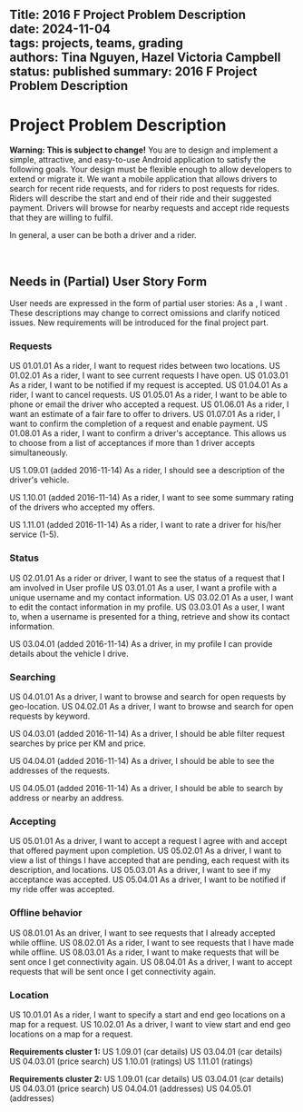 Title: 2016 F Project Problem Description             
date: 2024-11-04    
tags: projects, teams, grading  
authors: Tina Nguyen, Hazel Victoria Campbell  
status: published
summary: 2016 F Project Problem Description            
----

# Project Problem Description
**Warning: This is subject to change!**
You are to design and implement a simple, attractive, and easy-to-use Android application to satisfy the following goals. Your design must be flexible enough to allow developers to extend or migrate it.
We want a mobile application that allows drivers to search for recent ride requests, and for riders to post requests for rides. Riders will describe the start and end of their ride and their suggested payment. Drivers will browse for nearby requests and accept ride requests that they are willing to fulfil.

In general, a user can be both a driver and a rider.

<br>

## Needs in (Partial) User Story Form
User needs are expressed in the form of partial user stories:
As a <role>, I want <goal>.
These descriptions may change to correct omissions and clarify noticed issues. New requirements will be introduced for the final project part.

### Requests
US 01.01.01
As a rider, I want to request rides between two locations.
US 01.02.01
As a rider, I want to see current requests I have open.
US 01.03.01
As a rider, I want to be notified if my request is accepted.
US 01.04.01
As a rider, I want to cancel requests.
US 01.05.01
As a rider, I want to be able to phone or email the driver who accepted a request.
US 01.06.01
As a rider, I want an estimate of a fair fare to offer to drivers.
US 01.07.01
As a rider, I want to confirm the completion of a request and enable payment.
US 01.08.01
As a rider, I want to confirm a driver's acceptance. This allows us to choose from a list of acceptances if more than 1 driver accepts simultaneously.

US 1.09.01 (added 2016-11-14)
As a rider, I should see a description of the driver's vehicle.

US 1.10.01 (added 2016-11-14)
As a rider, I want to see some summary rating of the drivers who accepted my offers.

US 1.11.01 (added 2016-11-14)
As a rider, I want to rate a driver for his/her service (1-5).


### Status
US 02.01.01
As a rider or driver, I want to see the status of a request that I am involved in
User profile
US 03.01.01
As a user, I want a profile with a unique username and my contact information.
US 03.02.01
As a user, I want to edit the contact information in my profile.
US 03.03.01
As a user, I want to, when a username is presented for a thing, retrieve and show its contact information.

US 03.04.01 (added 2016-11-14)
As a driver, in my profile I can provide details about the vehicle I drive.

### Searching
US 04.01.01
As a driver, I want to browse and search for open requests by geo-location.
US 04.02.01
As a driver, I want to browse and search for open requests by keyword.

US 04.03.01 (added 2016-11-14)
As a driver, I should be able filter request searches by price per KM and price.

US 04.04.01 (added 2016-11-14)
As a driver, I should be able to see the addresses of the requests.

US 04.05.01 (added 2016-11-14)
As a driver, I should be able to search by address or nearby an address.

### Accepting
US 05.01.01
As a driver,  I want to accept a request I agree with and accept that offered payment upon completion.
US 05.02.01
As a driver, I want to view a list of things I have accepted that are pending, each request with its description, and locations.
US 05.03.01
As a driver, I want to see if my acceptance was accepted.
US 05.04.01
As a driver, I want to be notified if my ride offer was accepted.

### Offline behavior
US 08.01.01
As an driver, I want to see requests that I already accepted while offline.
US 08.02.01
As a rider, I want to see requests that I have made while offline.
US 08.03.01
As a rider, I want to make requests that will be sent once I get connectivity again.
US 08.04.01
As a driver, I want to accept requests that will be sent once I get connectivity again.

### Location
US 10.01.01
As a rider, I want to specify a start and end geo locations on a map for a request.
US 10.02.01
As a driver, I want to view start and end geo locations on a map for a request.


**Requirements cluster 1:**
US 1.09.01 (car details)
US 03.04.01 (car details)
US 04.03.01 (price search)
US 1.10.01 (ratings)
US 1.11.01 (ratings)


**Requirements cluster 2:**
US 1.09.01 (car details)
US 03.04.01 (car details)
US 04.03.01 (price search)
US 04.04.01 (addresses)
US 04.05.01 (addresses)